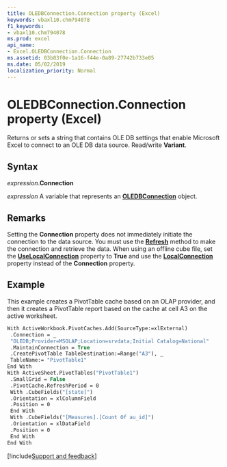```yaml
---
title: OLEDBConnection.Connection property (Excel)
keywords: vbaxl10.chm794078
f1_keywords:
- vbaxl10.chm794078
ms.prod: excel
api_name:
- Excel.OLEDBConnection.Connection
ms.assetid: 03b83f0e-1a16-f44e-0a89-27742b733e05
ms.date: 05/02/2019
localization_priority: Normal
---
```



# OLEDBConnection.Connection property (Excel)

Returns or sets a string that contains OLE DB settings that enable Microsoft Excel to connect to an OLE DB data source. Read/write **Variant**.


## Syntax

_expression_.**Connection**

_expression_ A variable that represents an **[OLEDBConnection](Excel.OLEDBConnection.md)** object.


## Remarks

Setting the **Connection** property does not immediately initiate the connection to the data source. You must use the **[Refresh](Excel.OLEDBConnection.Refresh.md)** method to make the connection and retrieve the data. When using an offline cube file, set the **[UseLocalConnection](Excel.OLEDBConnection.UseLocalConnection.md)** property to **True** and use the **[LocalConnection](Excel.OLEDBConnection.LocalConnection.md)** property instead of the **Connection** property.


## Example

This example creates a PivotTable cache based on an OLAP provider, and then it creates a PivotTable report based on the cache at cell A3 on the active worksheet.

```vb
With ActiveWorkbook.PivotCaches.Add(SourceType:=xlExternal) 
 .Connection = _ 
 "OLEDB;Provider=MSOLAP;Location=srvdata;Initial Catalog=National" 
 .MaintainConnection = True 
 .CreatePivotTable TableDestination:=Range("A3"), _ 
 TableName:= "PivotTable1" 
End With 
With ActiveSheet.PivotTables("PivotTable1") 
 .SmallGrid = False 
 .PivotCache.RefreshPeriod = 0 
 With .CubeFields("[state]") 
 .Orientation = xlColumnField 
 .Position = 0 
 End With 
 With .CubeFields("[Measures].[Count Of au_id]") 
 .Orientation = xlDataField 
 .Position = 0 
 End With 
End With 

```




[!include[Support and feedback](~/includes/feedback-boilerplate.md)]
